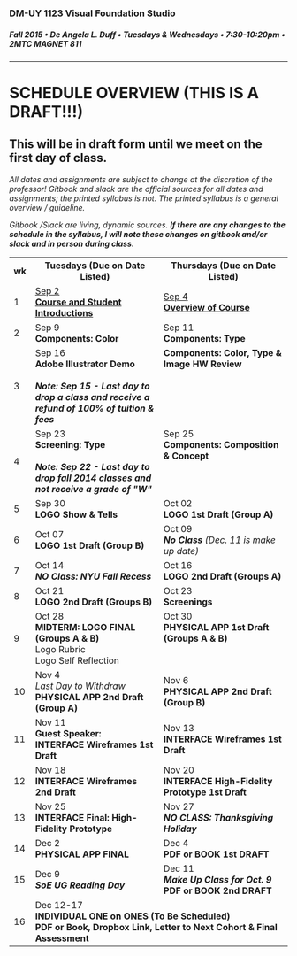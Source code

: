 ### DM-UY 1123 Visual Foundation Studio
##### Fall 2015 • De Angela L. Duff • Tuesdays & Wednesdays • 7:30-10:20pm • 2MTC MAGNET 811 

---
# SCHEDULE OVERVIEW (THIS IS A DRAFT!!!)
## This will be in draft form until we meet on the first day of class.

*All dates and assignments are subject to change at the discretion of the professor! Gitbook and slack are the official sources for all dates and assignments; the printed syllabus is not. The printed syllabus is a general overview / guideline.* 

*Gitbook /Slack are living, dynamic sources. **If there are any changes to the schedule in the syllabus, I will note these changes on gitbook and/or slack and in person during class.***
<table>
    <tr>
        <th width="4%">wk</th>
        <th width="48%">Tuesdays (Due on Date Listed)</th>
        <th width="48%">Thursdays (Due on Date Listed)</th>
    </tr>
    <tr>
        <td>1</td>
        <td><a href="weekly_detail/dm1123_weekly_detail_wk1_sep4.md">Sep 2<br><strong>Course and Student Introductions</strong></a></td>
        <td><a href="weekly_detail/dm1123_weekly_detail_wk1_sep4.md">Sep 4<br><strong>Overview of Course</strong></a></td>
    </tr>
    <tr>
        <td>2</td>
        <td>Sep 9<br><strong>Components: Color</strong></td>
        <td>Sep 11<br><strong>Components: Type</strong></td>
    </tr>
    <tr>
        <td>3</td>
        <td valign="top">Sep 16<br><strong>Adobe Illustrator Demo</strong><br><br><strong><i>Note: Sep 15 - Last day to drop a class and receive a refund of 100% of tuition &amp; fees</i></strong></td>
        <td valign="top"Sep 18<br><strong>Components: Color, Type &amp; Image HW Review</strong></td>
    </tr>
    <tr>
        <td>4</td>
        <td valign="top">Sep 23<br><strong>Screening: Type</strong><br><br><strong><i>Note: Sep 22 - Last day to drop fall 2014 classes and not receive a grade of "W"</i></strong></td>
        <td valign="top">Sep 25<br><strong>Components: Composition &amp; Concept</strong></td>
    </tr>
    <tr>
        <td>5</td>
        <td>Sep 30<br><strong>LOGO Show & Tells</strong></td>
        <td>Oct 02<br><strong>LOGO 1st Draft (Group A)</strong></td>
    </tr>
    <tr>
        <td>6</td>
        <td>Oct 07<br><strong>LOGO 1st Draft (Group B)</strong></td>
        <td>Oct 09<br><strong><i>No Class</i></strong> <i>(Dec. 11 is make up date)</i></td>
    </tr>
    <tr>
        <td>7</td>
        <td>Oct 14<br><strong><i>NO Class: NYU Fall Recess</i></strong></td>
        <td>Oct 16<br><strong>LOGO 2nd Draft (Groups A)</strong></td>
    </tr>
    <tr>
        <td>8</td>
        <td>Oct 21<br><strong>LOGO 2nd Draft (Groups B)</strong></td>
        <td>Oct 23<br><strong>Screenings</strong></td>
    </tr>
    <tr>
        <td>9</td>
        <td valign="top">Oct 28<br><strong>MIDTERM: LOGO FINAL (Groups A & B)</strong><br>Logo Rubric<br>Logo Self Reflection</td>
        <td valign="top">Oct 30<br><strong>PHYSICAL APP 1st Draft (Groups A & B)</strong></td>
    </tr>
    <tr>
        <td>10</td>
        <td>Nov 4<br><i>Last Day to Withdraw</i><br><strong>PHYSICAL APP 2nd Draft (Group A)</strong></td>
        <td>Nov 6<br><strong>PHYSICAL APP 2nd Draft (Group B)</a></strong></td>
    </tr>
    <tr>
        <td>11</td>
        <td>Nov 11<br><strong>Guest Speaker: <br>INTERFACE Wireframes 1st Draft</strong></td>
        <td>Nov 13<br><strong>INTERFACE Wireframes 1st Draft</strong></strong></td>
    </tr>
    <tr>
        <td>12</td>
        <td>Nov 18<br><strong>INTERFACE Wireframes 2nd Draft</strong></td>
        <td>Nov 20<br><strong>INTERFACE High-Fidelity Prototype 1st Draft</strong></td>
    </tr>
    <tr>
        <td>13</td>
        <td>Nov 25<br><strong>INTERFACE Final: High-Fidelity Prototype</strong></td>
        <td>Nov 27<br><strong><i>NO CLASS: Thanksgiving Holiday</i></strong></td>
    </tr>
    <tr>
        <td>14</td>
        <td>Dec 2<br><strong>PHYSICAL APP FINAL</strong></td>
        <td>Dec 4<br><strong>PDF or BOOK 1st DRAFT</strong></td>
    </tr>
    <tr>
        <td>15</td>
        <td>Dec 9<br><strong><i>SoE UG Reading Day</i></strong></td>
        <td>Dec 11<br><strong><i>Make Up Class for Oct. 9</i><br>PDF or BOOK 2nd DRAFT</strong></td>
    </tr>
    <tr>
        <td>16</td>
        <td colspan="2">Dec 12-17<br><strong>INDIVIDUAL ONE on ONES (To Be Scheduled)<br> 
<strong>PDF or Book, Dropbox Link, Letter to Next Cohort & Final Assessment</strong></td>
    </tr>
</table>